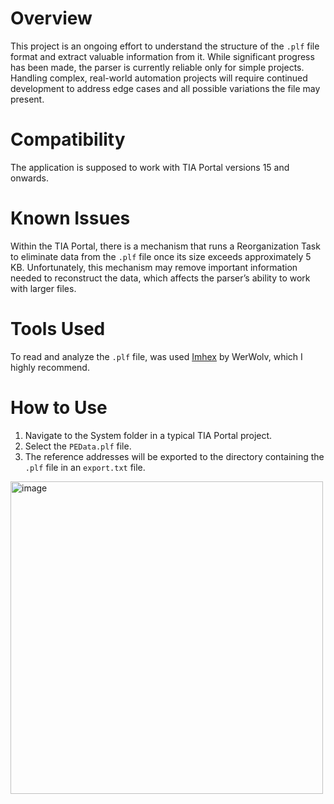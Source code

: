 # Overview
This project is an ongoing effort to understand the structure of the `.plf` file format and extract valuable information from it. While significant progress has been made, the parser is currently reliable only for simple projects. Handling complex, real-world automation projects will require continued development to address edge cases and all possible variations the file may present.

# Compatibility
The application is supposed to work with TIA Portal versions 15 and onwards.

# Known Issues
Within the TIA Portal, there is a mechanism that runs a Reorganization Task to eliminate data from the `.plf` file once its size exceeds approximately 5 KB. Unfortunately, this mechanism may remove important information needed to reconstruct the data, which affects the parser’s ability to work with larger files.

# Tools Used
To read and analyze the `.plf` file, was used [Imhex](https://github.com/WerWolv/ImHex) by WerWolv, which I highly recommend.

# How to Use
 1. Navigate to the System folder in a typical TIA Portal project.
 2. Select the `PEData.plf` file.
 3. The reference addresses will be exported to the directory containing the `.plf` file in an `export.txt` file.
  <img width="500" alt="image" src="https://github.com/user-attachments/assets/eff73927-a914-453d-9b6a-a184c954e2ef" />
